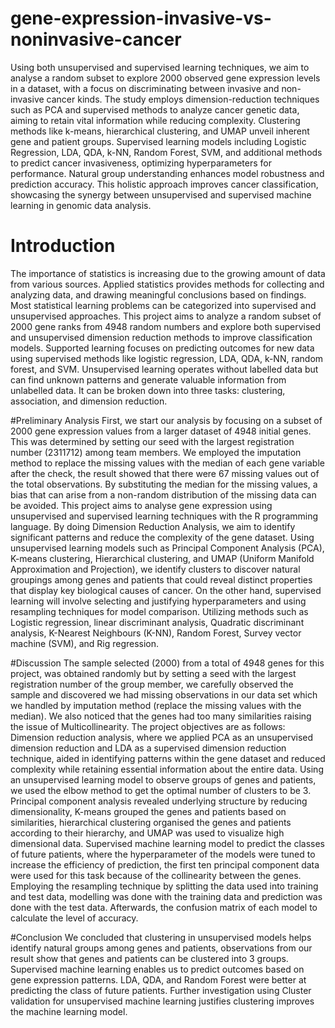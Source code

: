# gene-expression-invasive-vs-noninvasive-cancer
Using both unsupervised and supervised learning techniques, we aim to analyse a random subset to explore 2000 observed gene expression levels in a dataset, with a focus on discriminating between invasive and non-invasive cancer kinds. The study employs dimension-reduction techniques such as PCA and supervised methods to analyze cancer genetic data, aiming to retain vital information while reducing complexity. Clustering methods like k-means, hierarchical clustering, and UMAP unveil inherent gene and patient groups. Supervised learning models including Logistic Regression, LDA, QDA, k-NN, Random Forest, SVM, and additional methods to predict cancer invasiveness, optimizing hyperparameters for performance. Natural group understanding enhances model robustness and prediction accuracy. This holistic approach improves cancer classification, showcasing the synergy between unsupervised and supervised machine learning in genomic data analysis.

# Introduction
The importance of statistics is increasing due to the growing amount of data from various sources. Applied statistics provides methods for collecting and analyzing data, and drawing meaningful conclusions based on findings. Most statistical learning problems can be categorized into supervised and unsupervised approaches. This project aims to analyze a random subset of 2000 gene ranks from 4948 random numbers and explore both supervised and unsupervised dimension reduction methods to improve classification models. Supported learning focuses on predicting outcomes for new data using supervised methods like logistic regression, LDA, QDA, k-NN, random forest, and SVM. Unsupervised learning operates without labelled data but can find unknown patterns and generate valuable information from unlabelled data. It can be broken down into three tasks: clustering, association, and dimension reduction.

#Preliminary Analysis
First, we start our analysis by focusing on a subset of 2000 gene expression values from a larger dataset of 4948 initial genes. This was determined by setting our seed with the largest registration number (2311712) among team members. We employed the imputation method to replace the missing values with the median of each gene variable after the check, the result showed that there were 67 missing values out of the total observations. By substituting the median for the missing values, a bias that can arise from a non-random distribution of the missing data can be avoided. This project aims to analyse gene expression using unsupervised and supervised learning techniques with the R programming language. By doing Dimension Reduction Analysis, we aim to identify significant patterns and reduce the complexity of the gene dataset. Using unsupervised learning models such as Principal Component Analysis (PCA), K-means clustering, Hierarchical clustering, and UMAP (Uniform Manifold Approximation and Projection), we identify clusters to discover natural groupings among genes and patients that could reveal distinct properties that display key biological causes of cancer. On the other hand, supervised learning will involve selecting and justifying hyperparameters and using resampling techniques for model comparison. Utilizing methods such as Logistic regression, linear discriminant analysis, Quadratic discriminant analysis, K-Nearest Neighbours (K-NN), Random Forest, Survey vector machine (SVM), and Rig regression.

#Discussion
The sample selected (2000) from a total of 4948 genes for this project, was obtained randomly but by setting a seed with the largest registration number of the group member, we carefully observed the sample and discovered we had missing observations in our data set which we handled by imputation method (replace the missing values with the median). We also noticed that the genes had too many similarities raising the issue of Multicollinearity. The project objectives are as follows:
Dimension reduction analysis, where we applied PCA as an unsupervised dimension reduction and LDA as a supervised dimension reduction technique, aided in identifying patterns within the gene dataset and reduced complexity while retaining essential information about the entire data.
Using an unsupervised learning model to observe groups of genes and patients, we used the elbow method to get the optimal number of clusters to be 3. Principal component analysis revealed underlying structure by reducing dimensionality, K-means grouped the genes and patients based on similarities, hierarchical clustering organised the genes and patients according to their hierarchy, and UMAP was used to visualize high dimensional data.
Supervised machine learning model to predict the classes of future patients, where the hyperparameter of the models were tuned to increase the efficiency of prediction, the first ten principal component data were used for this task because of the collinearity between the genes. Employing the resampling technique by splitting the data used into training and test data, modelling was done with the training data and prediction was done with the test data. Afterwards, the confusion matrix of each model to calculate the level of accuracy.

#Conclusion
We concluded that clustering in unsupervised models helps identify natural groups among genes and patients, observations from our result show that genes and patients can be clustered into 3 groups. Supervised machine learning enables us to predict outcomes based on gene expression patterns. LDA, QDA, and Random Forest were better at predicting the class of future patients. Further investigation using Cluster validation for unsupervised machine learning justifies clustering improves the machine learning model.


